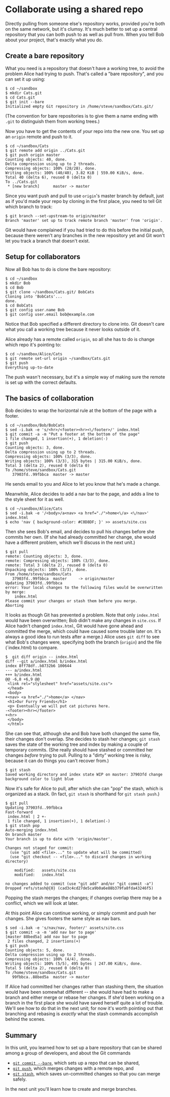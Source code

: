 # Collaborate using a shared repo

Directly pulling from someone else's repository works, provided you're both on
the same network, but it's clumsy.  It's much better to set up a central
repository that you can both push to as well as pull from.  When you tell Bob
about your project, that's exactly what you do.

## Create a bare repository

What you need is a repository that doesn't have a working tree, to avoid the
problem Alice had trying to push.  That's called a "bare repository", and you
can set it up using:

```
$ cd ~/sandbox
$ mkdir Cats.git
$ cd Cats.git
$ git init --bare
Initialized empty Git repository in /home/steve/sandbox/Cats.git/
```

(The convention for bare repositories is to give them a name ending with
`.git` to distinguish them from working trees.)

Now you have to get the contents of _your_ repo into the new one.  You set up
an `origin` remote and push to it.

```
$ cd ~/sandbox/Cats
$ git remote add origin ../Cats.git
$ git push origin master
Counting objects: 40, done.
Delta compression using up to 2 threads.
Compressing objects: 100% (28/28), done.
Writing objects: 100% (40/40), 3.82 KiB | 559.00 KiB/s, done.
Total 40 (delta 6), reused 0 (delta 0)
To ../Cats.git
 * [new branch]      master -> master
```

Since you want push and pull to use `origin`'s master branch by default, just
as if you'd made your repo by cloning in the first place, you need to tell
Git which branch to track:

```
$ git branch --set-upstream-to origin/master
Branch 'master' set up to track remote branch 'master' from 'origin'.
```

Git would have complained if you had tried to do this before the initial push,
because there weren't any branches in the new repository yet and Git won't let
you track a branch that doesn't exist.

## Setup for collaborators

Now all Bob has to do is clone the bare repository:

```
$ cd ~/sandbox
$ mkdir Bob
$ cd Bob
$ git clone ~/sandbox/Cats.git/ BobCats
Cloning into 'BobCats'...
done.
$ cd BobCats
$ git config user.name Bob
$ git config user.email bob@example.com
```

Notice that Bob specified a different directory to clone into.  Git doesn't
care what you call a working tree because it never looks outside of it.

Alice already has a remote called `origin`, so all she has to do is change
which repo it's pointing to:

```
$ cd ~/sandbox/Alice/Cats
$ git remote set-url origin ~/sandbox/Cats.git
$ git push
Everything up-to-date
```

The push wasn't necessary, but it's a simple way of making sure the remote is
set up with the correct defaults.

## The basics of collaboration

Bob decides to wrap the horizontal rule at the bottom of the page with a footer.

```
$ cd ~/sandbox/Bob/BobCats
$ sed -i.bak -e 's/<hr>/<footer><hr><\/footer>/' index.html
$ git commit -a -m "Put a footer at the bottom of the page"
1 file changed, 1 insertion(+), 1 deletion(-)
$ git push
Counting objects: 3, done.
Delta compression using up to 2 threads.
Compressing objects: 100% (3/3), done.
Writing objects: 100% (3/3), 315 bytes | 315.00 KiB/s, done.
Total 3 (delta 2), reused 0 (delta 0)
To /home/steve/sandbox/Cats.git
   37903fd..99fbbca  master -> master
```

He sends email to you and Alice to let you know that he's made a change.

Meanwhile, Alice decides to add a nav bar to the page, and adds a line to the
style sheet for it as well.

```
$ cd ~/sandbox/Alice/Cats
$ sed -i.bak -e '/<body>/a<nav> <a href="./">home<\/a> <\/nav>' index.html
$ echo 'nav { background-color: #C0D8DF; }' >> assets/site.css
```

Then she sees Bob's email, and decides to pull his changes before she commits
her own.  (If she had already committed her change, she would have a different
problem, which we'll discuss in the next unit.)

```
$ git pull
remote: Counting objects: 3, done.
remote: Compressing objects: 100% (3/3), done.
remote: Total 3 (delta 2), reused 0 (delta 0)
Unpacking objects: 100% (3/3), done.
From /home/steve/sandbox/Cats
   37903fd..99fbbca  master     -> origin/master
Updating 37903fd..99fbbca
error: Your local changes to the following files would be overwritten by merge:
	index.html
Please commit your changes or stash them before you merge.
Aborting
```

It looks as though Git has prevented a problem.  Note that only `index.html`
would have been overwritten; Bob didn't make any changes in `site.css`.  If
Alice hadn't changed `index.html`, Git would have gone ahead and committed the
merge, which could have caused some trouble later on.  It's always a good idea
to run tests after a merge.)  Alice uses `git diff` to see what Bob's changes
were, specifying both the branch (`origin`) and the file (`index.html) to
compare.

```
$  git diff origin -- index.html
diff --git a/index.html b/index.html
index 8ff78df..b8732b6 100644
--- a/index.html
+++ b/index.html
@@ -6,8 +6,9 @@
 <link rel="stylesheet" href="assets/site.css">
 </head>
 <body>
+<nav> <a href="./">home</a> </nav>
 <h1>Our Furry Friends</h1>
 <p> Eventually we will put cat pictures here.
-<footer><hr></footer>
+<hr>
 </body>
 </html>
```

She can see that, although she and Bob have both changed the same file, their
changes don't overlap.  She decides to stash her changes; `git stash` saves
the state of the working tree and index by making a couple of temporary
commits.  (She really should have stashed or committed her changes _before_
trying to pull.  Pulling to a "dirty" working tree is risky, because it can do
things you can't recover from.)

```
$ git stash
Saved working directory and index state WIP on master: 37903fd change background color to light blue
```

Now it's safe for Alice to pull, after which she can "pop" the stash, which is
organized as a stack.  (In fact, `git stash` is shorthand for `git stash
push`.) 

```
$ git pull
Updating 37903fd..99fbbca
Fast-forward
 index.html | 2 +-
 1 file changed, 1 insertion(+), 1 deletion(-)
$ git stash pop
Auto-merging index.html
On branch master
Your branch is up to date with 'origin/master'.

Changes not staged for commit:
  (use "git add <file>..." to update what will be committed)
  (use "git checkout -- <file>..." to discard changes in working directory)

	modified:   assets/site.css
	modified:   index.html

no changes added to commit (use "git add" and/or "git commit -a")
Dropped refs/stash@{0} (cad3c4cd27de5ca9b0a6e88b379fa8fda43246f5)
```

Popping the stash merges the changes; if changes overlap there may be a
conflict, which we will look at later.

At this point Alice can continue working, or simply commit and push her
changes.  She gives footers the same style as nav bars.

```
$ sed -i.bak -e 's/nav/nav, footer/' assets/site.css
$ git commit -a -m 'add nav bar to page'
[master 88bed5a] add nav bar to page
 2 files changed, 2 insertions(+)
$ git push
Counting objects: 5, done.
Delta compression using up to 2 threads.
Compressing objects: 100% (4/4), done.
Writing objects: 100% (5/5), 495 bytes | 247.00 KiB/s, done.
Total 5 (delta 2), reused 0 (delta 0)
To /home/steve/sandbox/Cats.git
   99fbbca..88bed5a  master -> master
```

If Alice had committed her changes rather than stashing them, the situation
would have been somewhat different -- she would have had to make a branch and
either merge or rebase her changes.  If she'd been working on a branch in the
first place she would have saved herself quite a lot of trouble.  We'll see
how to do that in the next unit; for now it's worth pointing out that
branching and rebasing is _exactly_ what the stash commands accomplish behind
the scenes.

## Summary

In this unit, you learned how to set up a bare repository that can be shared
among a group of developers, and about the Git commands

* [`git commit --bare`](https://git-scm.com/docs/git-commit),
 which sets up a repo that can be shared,
* [`git push`](https://git-scm.com/docs/git-push),
 which merges changes with a remote repo, and
* [`git stash`](https://git-scm.com/docs/git-stash),
 which saves un-committed changes so that you can merge safely.

In the next unit you'll learn how to create and merge branches.
